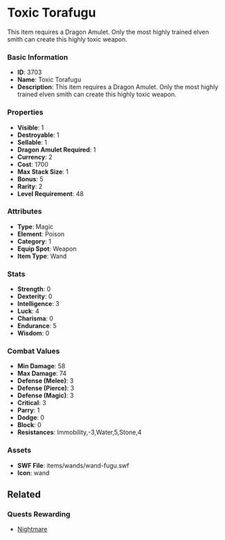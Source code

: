 # Toxic Torafugu

This item requires a Dragon Amulet. Only the most highly trained elven smith can create this highly toxic weapon.

### Basic Information

- **ID**: 3703
- **Name**: Toxic Torafugu
- **Description**: This item requires a Dragon Amulet. Only the most highly trained elven smith can create this highly toxic weapon.

### Properties

- **Visible**: 1
- **Destroyable**: 1
- **Sellable**: 1
- **Dragon Amulet Required**: 1
- **Currency**: 2
- **Cost**: 1700
- **Max Stack Size**: 1
- **Bonus**: 5
- **Rarity**: 2
- **Level Requirement**: 48

### Attributes

- **Type**: Magic
- **Element**: Poison
- **Category**: 1
- **Equip Spot**: Weapon
- **Item Type**: Wand

### Stats

- **Strength**: 0
- **Dexterity**: 0
- **Intelligence**: 3
- **Luck**: 4
- **Charisma**: 0
- **Endurance**: 5
- **Wisdom**: 0

### Combat Values

- **Min Damage**: 58
- **Max Damage**: 74
- **Defense (Melee)**: 3
- **Defense (Pierce)**: 3
- **Defense (Magic)**: 3
- **Critical**: 3
- **Parry**: 1
- **Dodge**: 0
- **Block**: 0
- **Resistances**: Immobility,-3,Water,5,Stone,4

### Assets

- **SWF File**: items/wands/wand-fugu.swf
- **Icon**: wand

## Related

### Quests Rewarding

- [Nightmare](../quests/584-nightmare.md)

